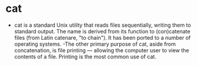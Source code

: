 # cat
- cat is a standard Unix utility that reads files sequentially, writing them to standard output. The name is derived from its function to (con)catenate files (from Latin catenare, "to chain"). It has been ported to a number of operating systems.
-The other primary purpose of cat, aside from concatenation, is file printing — allowing the computer user to view the contents of a file. Printing is the most common use of cat.

